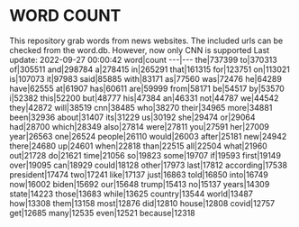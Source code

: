 # WORD COUNT
This repository grab words from news websites. The included urls can be checked from the word.db.
However, now only CNN is supported
Last update: 2022-09-27 00:00:42
word|count
---|---
the|737399
to|370313
of|305511
and|298784
a|278415
in|265291
that|161315
for|123751
on|113021
is|107073
it|97983
said|85885
with|83171
as|77560
was|72476
he|64289
have|62555
at|61907
has|60611
are|59999
from|58171
be|54517
by|53570
i|52382
this|52200
but|48777
his|47384
an|46331
not|44787
we|44542
they|42872
will|38519
cnn|38485
who|38270
their|34965
more|34881
been|32936
about|31407
its|31229
us|30192
she|29474
or|29064
had|28700
which|28349
also|27814
were|27811
you|27591
her|27009
year|26563
one|26524
people|26110
would|26003
after|25181
new|24942
there|24680
up|24601
when|22818
than|22515
all|22504
what|21960
out|21728
do|21621
time|21056
so|19823
some|19707
if|19593
first|19149
over|19095
can|18929
could|18128
other|17973
last|17812
according|17538
president|17474
two|17241
like|17137
just|16863
told|16850
into|16749
now|16002
biden|15692
our|15648
trump|15413
no|15137
years|14309
state|14223
those|13683
while|13625
country|13544
world|13487
how|13308
them|13158
most|12876
did|12810
house|12808
covid|12757
get|12685
many|12535
even|12521
because|12318
